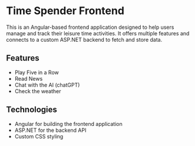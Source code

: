 # Time Spender Frontend

This is an Angular-based frontend application designed to help users manage and track their leisure time activities. It offers multiple features and connects to a custom ASP.NET backend to fetch and store data.

## Features

- Play Five in a Row
- Read News
- Chat with the AI (chatGPT)
- Check the weather

## Technologies

- Angular for building the frontend application
- ASP.NET for the backend API
- Custom CSS styling
